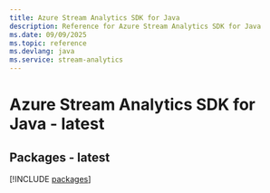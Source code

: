 ```yaml
---
title: Azure Stream Analytics SDK for Java
description: Reference for Azure Stream Analytics SDK for Java
ms.date: 09/09/2025
ms.topic: reference
ms.devlang: java
ms.service: stream-analytics
---
```

# Azure Stream Analytics SDK for Java - latest
## Packages - latest
[!INCLUDE [packages](stream-analytics-index.md)]